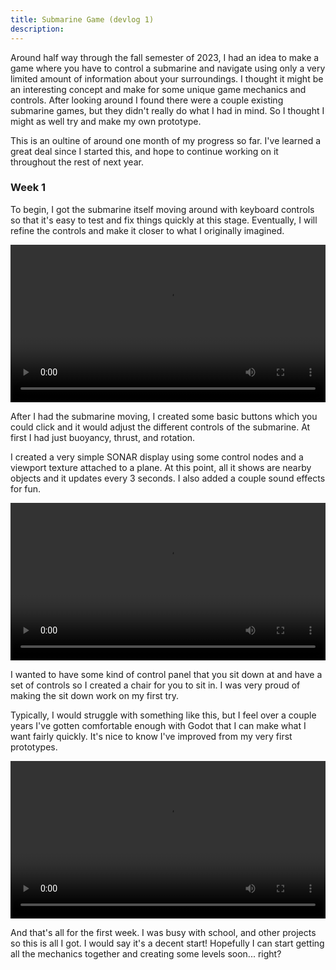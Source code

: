 ```yaml
---
title: Submarine Game (devlog 1)
description:
---
```


Around half way through the fall semester of 2023, I had an idea to make a game where you have to control a submarine and navigate using only a very limited amount of information about your surroundings. I thought it might be an interesting concept and make for some unique game mechanics and controls. After looking around I found there were a couple existing submarine games, but they didn't really do what I had in mind. So I thought I might as well try and make my own prototype. 

This is an oultine of around one month of my progress so far. I've learned a great deal since I started this, and hope to continue working on it throughout the rest of next year.

### Week 1

To begin, I got the submarine itself moving around with keyboard controls so that it's easy to test and fix things quickly at this stage. Eventually, I will refine the controls and make it closer to what I originally imagined.

<video width="100%" controls>
    <source src="/blog/assets/video/ioBhpTxyCP.mp4" type="video/mp4">
</video>

After I had the submarine moving, I created some basic buttons which you could click and it would adjust the different controls of the submarine. At first I had just buoyancy, thrust, and rotation.

I created a very simple SONAR display using some control nodes and a viewport texture attached to a plane. At this point, all it shows are nearby objects and it updates every 3 seconds. I also added a couple sound effects for fun.

<video width="100%" controls>
    <source src="/blog/assets/video/JSJVfU31kq.mp4" type="video/mp4">
</video>

I wanted to have some kind of control panel that you sit down at and have a set of controls so I created a chair for you to sit in. I was very proud of making the sit down work on my first try.

Typically, I would struggle with something like this, but I feel over a couple years I've gotten comfortable enough with Godot that I can make what I want fairly quickly. It's nice to know I've improved from my very first prototypes.

<video width="100%" controls>
    <source src="/blog/assets/video/KxVFFZ7N0e.mp4" type="video/mp4">
</video>

And that's all for the first week. I was busy with school, and other projects so this is all I got. I would say it's a decent start! Hopefully I can start getting all the mechanics together and creating some levels soon... right?